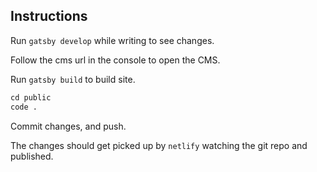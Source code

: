 ## Instructions


Run `gatsby develop` while writing to see changes. 

Follow the cms url in the console to open the CMS.

Run `gatsby build` to build site.

```txt
cd public
code .
```

Commit changes, and push.

The changes should get picked up by `netlify` watching the git repo and published.
